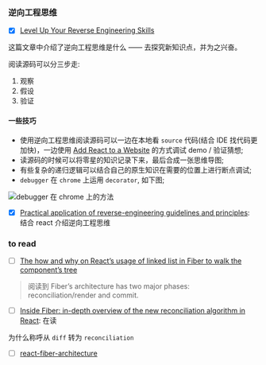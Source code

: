 ### 逆向工程思维

- [x] [Level Up Your Reverse Engineering Skills](https://blog.angularindepth.com/level-up-your-reverse-engineering-skills-8f910ae10630)

这篇文章中介绍了逆向工程思维是什么 —— 去探究新知识点，并为之兴奋。

阅读源码可以分三步走:

1. 观察
2. 假设
3. 验证

#### 一些技巧

* 使用逆向工程思维阅读源码可以一边在本地看 `source` 代码(结合 IDE 找代码更加快)，一边使用 [Add React to a Website](https://reactjs.org/docs/add-react-to-a-website.html) 的方式调试 demo / 验证猜想;
* 读源码的时候可以将零星的知识记录下来，最后合成一张思维导图;
* 有些复杂的递归逻辑可以结合自己的原生知识在需要的位置上进行断点调试;
* `debugger` 在 `chrome` 上运用 `decorator`, 如下图;

![debugger 在 chrome 上的方法](https://cdn-images-1.medium.com/max/1600/1*h9Uo6Su5-Y1LcVRfox4UqA.jpeg)

- [x] [Practical application of reverse-engineering guidelines and principles](https://medium.com/react-in-depth/practical-application-of-reverse-engineering-guidelines-and-principles-784c004bb657): 结合 react 介绍逆向工程思维

### to read

- [ ] [The how and why on React’s usage of linked list in Fiber to walk the component’s tree](https://medium.com/react-in-depth/the-how-and-why-on-reacts-usage-of-linked-list-in-fiber-67f1014d0eb7)

> 阅读到 Fiber’s architecture has two major phases: reconciliation/render and commit.

- [ ] [Inside Fiber: in-depth overview of the new reconciliation algorithm in React](https://medium.com/react-in-depth/inside-fiber-in-depth-overview-of-the-new-reconciliation-algorithm-in-react-e1c04700ef6e): 在读

为什么称呼从 `diff` 转为 `reconciliation`

- [ ] [react-fiber-architecture](https://github.com/acdlite/react-fiber-architecture)